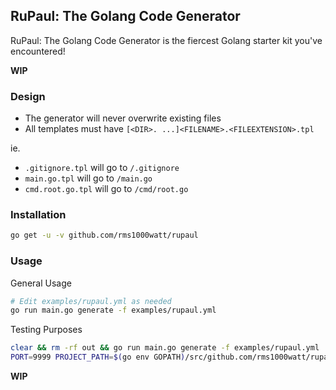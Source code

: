 ## RuPaul: The Golang Code Generator

RuPaul: The Golang Code Generator is the fiercest Golang starter kit you've encountered!

**WIP**

### Design

- The generator will never overwrite existing files
- All templates must have `[<DIR>. ...]<FILENAME>.<FILEEXTENSION>.tpl`

ie.

- `.gitignore.tpl` will go to `/.gitignore`
- `main.go.tpl` will go to `/main.go`
- `cmd.root.go.tpl` will go to `/cmd/root.go`

### Installation

```sh
go get -u -v github.com/rms1000watt/rupaul
```

### Usage

General Usage

```sh
# Edit examples/rupaul.yml as needed
go run main.go generate -f examples/rupaul.yml
```

Testing Purposes

```sh
clear && rm -rf out && go run main.go generate -f examples/rupaul.yml
PORT=9999 PROJECT_PATH=$(go env GOPATH)/src/github.com/rms1000watt/rupaul-test bash -c 'rm -rf $PROJECT_PATH && mkdir $PROJECT_PATH && cp -r out/* $PROJECT_PATH && go run $PROJECT_PATH/main.go serve'
```

**WIP**